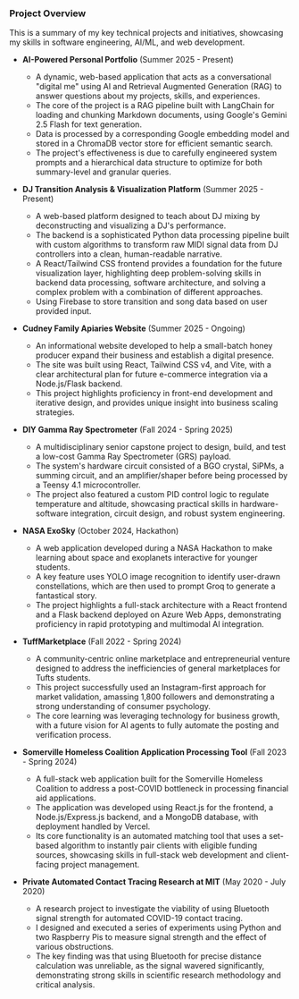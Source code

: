 ### Project Overview

This is a summary of my key technical projects and initiatives, showcasing my skills in software engineering, AI/ML, and web development.

* **AI-Powered Personal Portfolio** (Summer 2025 - Present)
    * A dynamic, web-based application that acts as a conversational "digital me" using AI and Retrieval Augmented Generation (RAG) to answer questions about my projects, skills, and experiences.
    * The core of the project is a RAG pipeline built with LangChain for loading and chunking Markdown documents, using Google's Gemini 2.5 Flash for text generation.
    * Data is processed by a corresponding Google embedding model and stored in a ChromaDB vector store for efficient semantic search.
    * The project's effectiveness is due to carefully engineered system prompts and a hierarchical data structure to optimize for both summary-level and granular queries.

* **DJ Transition Analysis & Visualization Platform** (Summer 2025 - Present)
    * A web-based platform designed to teach about DJ mixing by deconstructing and visualizing a DJ's performance.
    * The backend is a sophisticated Python data processing pipeline built with custom algorithms to transform raw MIDI signal data from DJ controllers into a clean, human-readable narrative.
    * A React/Tailwind CSS frontend provides a foundation for the future visualization layer, highlighting deep problem-solving skills in backend data processing, software architecture, and solving a complex problem with a combination of different approaches.
    * Using Firebase to store transition and song data based on user provided input.

* **Cudney Family Apiaries Website** (Summer 2025 - Ongoing)
    * An informational website developed to help a small-batch honey producer expand their business and establish a digital presence.
    * The site was built using React, Tailwind CSS v4, and Vite, with a clear architectural plan for future e-commerce integration via a Node.js/Flask backend.
    * This project highlights proficiency in front-end development and iterative design, and provides unique insight into business scaling strategies.

* **DIY Gamma Ray Spectrometer** (Fall 2024 - Spring 2025)
    * A multidisciplinary senior capstone project to design, build, and test a low-cost Gamma Ray Spectrometer (GRS) payload.
    * The system's hardware circuit consisted of a BGO crystal, SiPMs, a summing circuit, and an amplifier/shaper before being processed by a Teensy 4.1 microcontroller.
    * The project also featured a custom PID control logic to regulate temperature and altitude, showcasing practical skills in hardware-software integration, circuit design, and robust system engineering.

* **NASA ExoSky** (October 2024, Hackathon)
    * A web application developed during a NASA Hackathon to make learning about space and exoplanets interactive for younger students.
    * A key feature uses YOLO image recognition to identify user-drawn constellations, which are then used to prompt Groq to generate a fantastical story.
    * The project highlights a full-stack architecture with a React frontend and a Flask backend deployed on Azure Web Apps, demonstrating proficiency in rapid prototyping and multimodal AI integration.

* **TuffMarketplace** (Fall 2022 - Spring 2024)
    * A community-centric online marketplace and entrepreneurial venture designed to address the inefficiencies of general marketplaces for Tufts students.
    * This project successfully used an Instagram-first approach for market validation, amassing 1,800 followers and demonstrating a strong understanding of consumer psychology.
    * The core learning was leveraging technology for business growth, with a future vision for AI agents to fully automate the posting and verification process.

* **Somerville Homeless Coalition Application Processing Tool** (Fall 2023 - Spring 2024)
    * A full-stack web application built for the Somerville Homeless Coalition to address a post-COVID bottleneck in processing financial aid applications.
    * The application was developed using React.js for the frontend, a Node.js/Express.js backend, and a MongoDB database, with deployment handled by Vercel.
    * Its core functionality is an automated matching tool that uses a set-based algorithm to instantly pair clients with eligible funding sources, showcasing skills in full-stack web development and client-facing project management.

* **Private Automated Contact Tracing Research at MIT** (May 2020 - July 2020)
    * A research project to investigate the viability of using Bluetooth signal strength for automated COVID-19 contact tracing.
    * I designed and executed a series of experiments using Python and two Raspberry Pis to measure signal strength and the effect of various obstructions.
    * The key finding was that using Bluetooth for precise distance calculation was unreliable, as the signal wavered significantly, demonstrating strong skills in scientific research methodology and critical analysis.